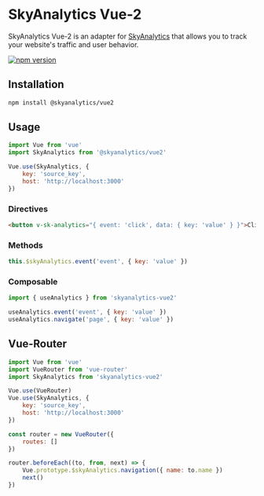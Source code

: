 # SkyAnalytics Vue-2
SkyAnalytics Vue-2 is an adapter for [SkyAnalytics](https://github.com/carum98/skyanalytics) that allows you to track your website's traffic and user behavior.

[![npm version](https://badge.fury.io/js/@skyanalytics%2Fvue2.svg)](https://badge.fury.io/js/@skyanalytics%2Fvue2)

## Installation
```bash
npm install @skyanalytics/vue2
```

## Usage
```javascript
import Vue from 'vue'
import SkyAnalytics from '@skyanalytics/vue2'

Vue.use(SkyAnalytics, {
    key: 'source_key',
    host: 'http://localhost:3000'
})
```

### Directives
```html
<button v-sk-analytics="{ event: 'click', data: { key: 'value' } }">Click me</button>
```

### Methods
```javascript
this.$skyAnalytics.event('event', { key: 'value' })
```

### Composable
```javascript
import { useAnalytics } from 'skyanalytics-vue2'

useAnalytics.event('event', { key: 'value' })
useAnalytics.navigate('page', { key: 'value' })
```

## Vue-Router
```javascript
import Vue from 'vue'
import VueRouter from 'vue-router'
import SkyAnalytics from 'skyanalytics-vue2'

Vue.use(VueRouter)
Vue.use(SkyAnalytics, {
    key: 'source_key',
    host: 'http://localhost:3000'
})

const router = new VueRouter({
    routes: []
})

router.beforeEach((to, from, next) => {
    Vue.prototype.$skyAnalytics.navigation({ name: to.name })
    next()
})